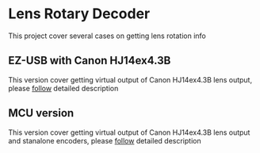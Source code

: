 # Lens Rotary Decoder

This project cover several cases on getting lens rotation info

## EZ-USB with Canon HJ14ex4.3B

This version cover getting virtual output of Canon HJ14ex4.3B lens output, please [follow](EZ-USB.md) detailed description

## MCU version

This version cover getting virtual output of Canon HJ14ex4.3B lens output and stanalone encoders, please [follow](MCU-NET.md) detailed description

